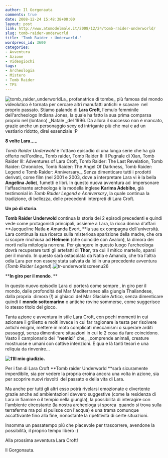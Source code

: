 ```yaml
---
author: Il Gorgonauta
comments: true
date: 2008-12-24 15:48:38+00:00
layout: post
link: http://www.atomodelmale.it/2008/12/24/tomb-raider-underworld/
slug: tomb-raider-underworld
title: 'Tomb Raider : Underworld.'
wordpress_id: 3600
categories:
- Avventura
- Azione
- Videogiochi
tags:
- Archeologia
- Mistero
- Tomb Raider
- TPS
---
```


![tomb_raider_underworld](http://www.atomodelmale.it/wp-content/uploads/2008/12/tomb_raider_underworld-153x300.jpg)La_ profanatrice di tombe_ più famosa del mondo videolutico è tornata per cercare altri manufatti antichi e scavare  nel proprio passato. Stiamo palando di **Lara Croft**, l'emulo femminile dell'archeologo Indiana Jones, la quale ha fatto la sua prima comparsa proprio nel (lontano) _Natale _del 1996. Da allora il successo non è mancato, grazie anche un personaggio sexy ed intrigante più che mai e ad un vestiario ridotto, direi essenziale :P

**8 volte Lara**._ _

_Tomb Raider Underwold_ è l'ottavo episodio di una lunga serie che ha già offerto nell'ordine_ Tomb raider, Tomb Raider II: Il Pugnale di Xian, Tomb Raider III: Adventures of Lara Croft, Tomb Raider: The Last Revelation, Tomb Raider: Chronicles, Tomb Raider: The Angel Of Darkness, Tomb Raider: Legend e Tomb Raider: Anniversary._ Senza dimenticare tutti i prodotti derivati, come film (nel 2001 e 2003, dove a interpretare Lara vi è la bella **Angelina Jolie**), fumetti e libri. In questo nuova avventura ad  impersonare l'affascinante archeologa è la modella inglese **Karima Adebibe**, già testimonial in _Tomb Raider Legend e Anniversary_, la quale continua la tradizione, di bellezza, delle precedenti interpreti di Lara Croft.

<!-- more -->


**Un pò di storia**.

**Tomb Raider Underwold** continua la storia dei 2 episodi precedenti e quindi vede come protagonisti principali, assieme a Lara, la ricca donna d'affari **Jacqueline Natla **e** Amanda Evert, **la sua ex compagna dell'università. Lara continua la sua ricerca sulla misteriosa sparizione della madre, che ora si scopre rinchiusa ad **Helmein** (che coincide con Avalon), la dimora dei morti nella mitologia norrena. Per giungere in questo luogo l'archeologa dovrà recuperare tutti gli artefatti di **Thor**, tra cui il mitico martello, sparsi per il mondo. In questo sarà ostacolata da Natla e Amanda, che tra l'altra odia Lara per non essere stata salvata da lei in una precedente avventura (_Tomb Raider Legend_).![tr-underworldscreenu26](http://www.atomodelmale.it/wp-content/uploads/2008/12/tr-underworldscreenu26-300x224.jpg)

****In giro per il mondo**. **

In questo nuovo episodio Lara ci porterà come sempre , in giro per il mondo, dalle profondità del Mar Mediterraneo alla giungla Thailandese, dalla propria  dimora (!) ai ghiacci del Mar Glaciale Artico, senza dimenticare quindi il **mondo sottomarino** o antiche rovine sommerse, come suggerisce lo stesso titolo del gioco.

Tanta azione e avventura in stile Lara Croft, con pochi momenti in cui azionare il grilletto e molti invece in cui far ragionare la testa per risolvere antichi enigmi, mettere in moto complicati meccanismi o superare arditi passaggi, senza dimenticare situazioni in cui le 2 cosa da fare coincidono. Vasto il campionario dei  "**nemici**" che_ _comprende animali, creature mostruose e umani con cattive intenzioni. E qua e là tanti tesori e una reliquia da rinvenire...

****![11](http://www.atomodelmale.it/wp-content/uploads/2008/12/11-194x300.jpg)Il mio giudizio**.**

Per i fan di Lara Croft **Tomb raider Underworld **sarà sicuramente imperdibile, sia per vedere la propria eroina ancora una volta in azione, sia per scoprire nuovi risvolti  del passato e della vita di Lara.

Ma anche per tutti gli altri esso potrà rivelarsi emozionate e divertente grazie anche ad ambientazioni davvero suggestive (come la residenza di Lara in fiamme o il tempio nella giungla), la possibilità di interagire con l'ambiente circostante (la nostra archeologa si sporca  quando si trova sulla terraferma ma poi si pulisce con l'acqua) e una trama comunque accattivante fino alla fine, nonostante la ripetitività di certe situazioni.

Insomma un passatempo più che piacevole per trascorrere, avendone la possibilità, il proprio tempo libero :)

Alla prossima avventura Lara Croft!

Il Gorgonauta.
